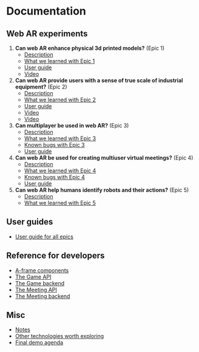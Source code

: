 # Documentation

## Web AR experiments

1. **Can web AR enhance physical 3d printed models?** (Epic 1)  
   - [Description](https://github.com/equinor/eit-web-ar/issues/4)
   - [What we learned with Epic 1](epic1.md)
   - [User guide](./user-guide.md#epic-1)
   - [Video](https://drive.google.com/file/d/1teWcL39Us8xr9aYBNlM7stuhZb1C4WGH/view?usp=sharing)
1. **Can web AR provide users with a sense of true scale of industrial equipment?** (Epic 2)  
   - [Description](https://github.com/equinor/eit-web-ar/issues/7)
   - [What we learned with Epic 2](epic2.md)
   - [User guide](./user-guide.md#epic-2)
   - [Video](https://drive.google.com/file/d/1VleizD6mTKahkKJq4HRaokWc4TpNVD0m/view?usp=sharing)
   - [Video](https://drive.google.com/file/d/1irZhrcQekYCSneX6tuNo4ySYU8XtkIDF/view?usp=sharing)
1. **Can multiplayer be used in web AR?** (Epic 3)
   - [Description](https://github.com/equinor/eit-web-ar/issues/151)
   - [What we learned with Epic 3](epic3.md)
   - [Known bugs with Epic 3](epic3.md#bugs)
   - [User guide](./user-guide.md#epic-3)
1. **Can web AR be used for creating multiuser virtual meetings?** (Epic 4)
   - [Description](https://github.com/equinor/eit-web-ar/issues/263)
   - [What we learned with Epic 4](epic4.md)
   - [Known bugs with Epic 4](epic4.md#bugs)
   - [User guide](./user-guide.md#epic-4)
1. **Can web AR help humans identify robots and their actions?** (Epic 5)
   - [Description](https://github.com/equinor/eit-web-ar/issues/10)
   - [What we learned with Epic 5](epic5.md)


## User guides
- [User guide for all epics](user-guide.md)

## Reference for developers
- [A-frame components](./components.md)
- [The Game API](./game-api.md)
- [The Game backend](./game-backend.md)
- [The Meeting API](./meeting-api.md)
- [The Meeting backend](./meeting-backend.md)

## Misc
- [Notes](./notes.md)
- [Other technologies worth exploring](./other-technologies.md)
- [Final demo agenda](./demo-agenda.md)
